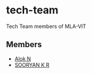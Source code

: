 # tech-team
Tech Team members of MLA-VIT

## Members

* [Alok N](https://github.com/mintbomb27)
* [SOORYAN K R](https://github.com/Sooryankr)